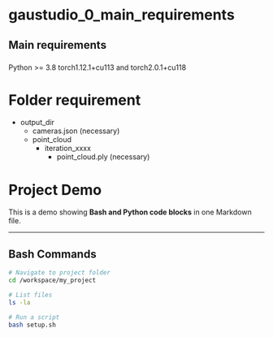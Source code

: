 # gaustudio_0_main_requirements
## Main requirements

### 

Python >= 3.8
torch1.12.1+cu113 and torch2.0.1+cu118




# Folder requirement
- output_dir
    - cameras.json (necessary)
    - point_cloud 
        - iteration_xxxx
            - point_cloud.ply (necessary)
         

# Project Demo

This is a demo showing **Bash and Python code blocks** in one Markdown file.

---

## Bash Commands

```bash
# Navigate to project folder
cd /workspace/my_project

# List files
ls -la

# Run a script
bash setup.sh

